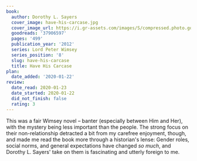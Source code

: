 ```yaml
---
book:
  author: Dorothy L. Sayers
  cover_image: have-his-carcase.jpg
  cover_image_url: https://i.gr-assets.com/images/S/compressed.photo.goodreads.com/books/1515620585l/37906597._SX98_.jpg
  goodreads: '37906597'
  pages: '499'
  publication_year: '2012'
  series: Lord Peter Wimsey
  series_position: '8'
  slug: have-his-carcase
  title: Have His Carcase
plan:
  date_added: '2020-01-22'
review:
  date_read: 2020-01-23
  date_started: 2020-01-22
  did_not_finish: false
  rating: 3
---
```


This was a fair Wimsey novel – banter (especially between Him and Her), with the mystery being less important than the people. The strong focus on their non-relationship detracted a bit from my carefree enjoyment, though, and made me read the book more through a historian's lense: Gender roles, social norms, and general expectations have changed *so much*, and Dorothy L. Sayers' take on them is fascinating and utterly foreign to me.
